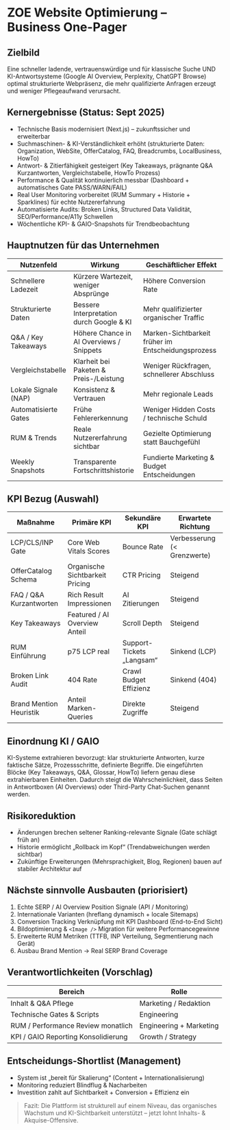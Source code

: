 # ZOE Website Optimierung – Business One-Pager

## Zielbild
Eine schneller ladende, vertrauenswürdige und für klassische Suche UND KI-Antwortsysteme (Google AI Overview, Perplexity, ChatGPT Browse) optimal strukturierte Webpräsenz, die mehr qualifizierte Anfragen erzeugt und weniger Pflegeaufwand verursacht.

## Kernergebnisse (Status: Sept 2025)
- Technische Basis modernisiert (Next.js) – zukunftssicher und erweiterbar
- Suchmaschinen- & KI-Verständlichkeit erhöht (strukturierte Daten: Organization, WebSite, OfferCatalog, FAQ, Breadcrumbs, LocalBusiness, HowTo)
- Antwort- & Zitierfähigkeit gesteigert (Key Takeaways, prägnante Q&A Kurzantworten, Vergleichstabelle, HowTo Prozess)
- Performance & Qualität kontinuierlich messbar (Dashboard + automatisches Gate PASS/WARN/FAIL)
- Real User Monitoring vorbereitet (RUM Summary + Historie + Sparklines) für echte Nutzererfahrung
- Automatisierte Audits: Broken Links, Structured Data Validität, SEO/Performance/A11y Schwellen
- Wöchentliche KPI- & GAIO-Snapshots für Trendbeobachtung

## Hauptnutzen für das Unternehmen
| Nutzenfeld | Wirkung | Geschäftlicher Effekt |
|------------|--------|------------------------|
| Schnellere Ladezeit | Kürzere Wartezeit, weniger Absprünge | Höhere Conversion Rate |
| Strukturierte Daten | Bessere Interpretation durch Google & KI | Mehr qualifizierter organischer Traffic |
| Q&A / Key Takeaways | Höhere Chance in AI Overviews / Snippets | Marken-Sichtbarkeit früher im Entscheidungsprozess |
| Vergleichstabelle | Klarheit bei Paketen & Preis-/Leistung | Weniger Rückfragen, schnellerer Abschluss |
| Lokale Signale (NAP) | Konsistenz & Vertrauen | Mehr regionale Leads |
| Automatisierte Gates | Frühe Fehlererkennung | Weniger Hidden Costs / technische Schuld |
| RUM & Trends | Reale Nutzererfahrung sichtbar | Gezielte Optimierung statt Bauchgefühl |
| Weekly Snapshots | Transparente Fortschrittshistorie | Fundierte Marketing & Budget Entscheidungen |

## KPI Bezug (Auswahl)
| Maßnahme | Primäre KPI | Sekundäre KPI | Erwartete Richtung |
|----------|-------------|---------------|--------------------|
| LCP/CLS/INP Gate | Core Web Vitals Scores | Bounce Rate | Verbesserung (< Grenzwerte) |
| OfferCatalog Schema | Organische Sichtbarkeit Pricing | CTR Pricing | Steigend |
| FAQ / Q&A Kurzantworten | Rich Result Impressionen | AI Zitierungen | Steigend |
| Key Takeaways | Featured / AI Overview Anteil | Scroll Depth | Steigend |
| RUM Einführung | p75 LCP real | Support-Tickets „Langsam“ | Sinkend (LCP) |
| Broken Link Audit | 404 Rate | Crawl Budget Effizienz | Sinkend (404) |
| Brand Mention Heuristik | Anteil Marken-Queries | Direkte Zugriffe | Steigend |

## Einordnung KI / GAIO
KI-Systeme extrahieren bevorzugt: klar strukturierte Antworten, kurze faktische Sätze, Prozessschritte, definierte Begriffe. Die eingeführten Blöcke (Key Takeaways, Q&A, Glossar, HowTo) liefern genau diese extrahierbaren Einheiten. Dadurch steigt die Wahrscheinlichkeit, dass Seiten in Antwortboxen (AI Overviews) oder Third-Party Chat-Suchen genannt werden.

## Risikoreduktion
- Änderungen brechen seltener Ranking-relevante Signale (Gate schlägt früh an)
- Historie ermöglicht „Rollback im Kopf“ (Trendabweichungen werden sichtbar)
- Zukünftige Erweiterungen (Mehrsprachigkeit, Blog, Regionen) bauen auf stabiler Architektur auf

## Nächste sinnvolle Ausbauten (priorisiert)
1. Echte SERP / AI Overview Position Signale (API / Monitoring)
2. Internationale Varianten (hreflang dynamisch + locale Sitemaps)
3. Conversion Tracking Verknüpfung mit KPI Dashboard (End-to-End Sicht)
4. Bildoptimierung & `<Image />` Migration für weitere Performancegewinne
5. Erweiterte RUM Metriken (TTFB, INP Verteilung, Segmentierung nach Gerät)
6. Ausbau Brand Mention → Real SERP Brand Coverage

## Verantwortlichkeiten (Vorschlag)
| Bereich | Rolle |
|--------|------|
| Inhalt & Q&A Pflege | Marketing / Redaktion |
| Technische Gates & Scripts | Engineering |
| RUM / Performance Review monatlich | Engineering + Marketing |
| KPI / GAIO Reporting Konsolidierung | Growth / Strategy |

## Entscheidungs-Shortlist (Management)
- System ist „bereit für Skalierung“ (Content + Internationalisierung)
- Monitoring reduziert Blindflug & Nacharbeiten
- Investition zahlt auf Sichtbarkeit + Conversion + Effizienz ein

> Fazit: Die Plattform ist strukturell auf einem Niveau, das organisches Wachstum und KI-Sichtbarkeit unterstützt – jetzt lohnt Inhalts- & Akquise-Offensive.

